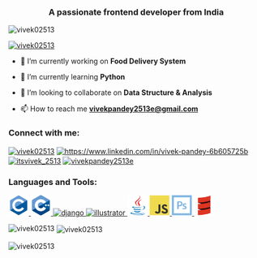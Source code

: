 <h3 align="center">A passionate frontend developer from India</h3>

<p align="left"> <img src="https://media1.giphy.com/media/v1.Y2lkPTc5MGI3NjExMWFlbGdkcjdteDljb3A1b3RyNmx6Nzl2cGhudmk0Mmc0OThhZDJ4diZlcD12MV9pbnRlcm5hbF9naWZfYnlfaWQmY3Q9Zw/qgQUggAC3Pfv687qPC/giphy.gif" alt="vivek02513" /> </p>

<p align="left"> <a href="https://twitter.com/vivek02513" target="blank"><img src="https://img.shields.io/twitter/follow/vivek02513?logo=twitter&style=for-the-badge" alt="vivek02513" /></a> </p>

- 🔭 I’m currently working on **Food Delivery System**

- 🌱 I’m currently learning **Python**

- 👯 I’m looking to collaborate on **Data Structure & Analysis**

- 📫 How to reach me **vivekpandey2513e@gmail.com**

<h3 align="left">Connect with me:</h3>
<p align="left">
<a href="https://twitter.com/vivek02513" target="blank"><img align="center" src="https://raw.githubusercontent.com/rahuldkjain/github-profile-readme-generator/master/src/images/icons/Social/twitter.svg" alt="vivek02513" height="30" width="40" /></a>
<a href="https://linkedin.com/in/vivek-pandey-6b605725b" target="blank"><img align="center" src="https://raw.githubusercontent.com/rahuldkjain/github-profile-readme-generator/master/src/images/icons/Social/linked-in-alt.svg" alt="https://www.linkedin.com/in/vivek-pandey-6b605725b" height="30" width="40" /></a>
<a href="https://instagram.com/itsvivek_2513" target="blank"><img align="center" src="https://raw.githubusercontent.com/rahuldkjain/github-profile-readme-generator/master/src/images/icons/Social/instagram.svg" alt="itsvivek_2513" height="30" width="40" /></a>
<a href="https://www.hackerrank.com/vivekpandey2513e" target="blank"><img align="center" src="https://raw.githubusercontent.com/rahuldkjain/github-profile-readme-generator/master/src/images/icons/Social/hackerrank.svg" alt="vivekpandey2513e" height="30" width="40" /></a>
</p>

<h3 align="left">Languages and Tools:</h3>
<p align="left"> <a href="https://www.cprogramming.com/" target="_blank" rel="noreferrer"> <img src="https://raw.githubusercontent.com/devicons/devicon/master/icons/c/c-original.svg" alt="c" width="40" height="40"/> </a> <a href="https://www.w3schools.com/cpp/" target="_blank" rel="noreferrer"> <img src="https://raw.githubusercontent.com/devicons/devicon/master/icons/cplusplus/cplusplus-original.svg" alt="cplusplus" width="40" height="40"/> </a> <a href="https://www.djangoproject.com/" target="_blank" rel="noreferrer"> <img src="https://cdn.worldvectorlogo.com/logos/django.svg" alt="django" width="40" height="40"/> </a> <a href="https://www.adobe.com/in/products/illustrator.html" target="_blank" rel="noreferrer"> <img src="https://www.vectorlogo.zone/logos/adobe_illustrator/adobe_illustrator-icon.svg" alt="illustrator" width="40" height="40"/> </a> <a href="https://www.java.com" target="_blank" rel="noreferrer"> <img src="https://raw.githubusercontent.com/devicons/devicon/master/icons/java/java-original.svg" alt="java" width="40" height="40"/> </a> <a href="https://developer.mozilla.org/en-US/docs/Web/JavaScript" target="_blank" rel="noreferrer"> <img src="https://raw.githubusercontent.com/devicons/devicon/master/icons/javascript/javascript-original.svg" alt="javascript" width="40" height="40"/> </a> <a href="https://www.photoshop.com/en" target="_blank" rel="noreferrer"> <img src="https://raw.githubusercontent.com/devicons/devicon/master/icons/photoshop/photoshop-line.svg" alt="photoshop" width="40" height="40"/> </a> <a href="https://www.scala-lang.org" target="_blank" rel="noreferrer"> <img src="https://raw.githubusercontent.com/devicons/devicon/master/icons/scala/scala-original.svg" alt="scala" width="40" height="40"/> </a> </p>

<p><img align="left" src="https://github-readme-stats.vercel.app/api/top-langs?username=vivek02513&show_icons=true&locale=en&layout=compact" alt="vivek02513" /></p>

<p>&nbsp;<img align="center" src="https://github-readme-stats.vercel.app/api?username=vivek02513&show_icons=true&locale=en" alt="vivek02513" /></p>

<p><img align="center" src="https://github-readme-streak-stats.herokuapp.com/?user=vivek02513&" alt="vivek02513" /></p>
